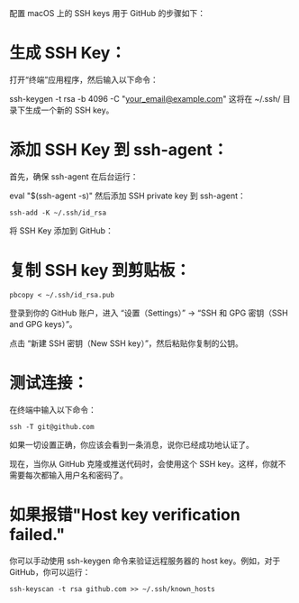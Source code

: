 
配置 macOS 上的 SSH keys 用于 GitHub 的步骤如下：

# 生成 SSH Key：

 打开“终端”应用程序，然后输入以下命令：

ssh-keygen -t rsa -b 4096 -C "your_email@example.com"
 这将在 ~/.ssh/ 目录下生成一个新的 SSH key。

# 添加 SSH Key 到 ssh-agent：

 首先，确保 ssh-agent 在后台运行：

eval "$(ssh-agent -s)"
 然后添加 SSH private key 到 ssh-agent：
```ssh-config
ssh-add -K ~/.ssh/id_rsa
```
将 SSH Key 添加到 GitHub：

# 复制 SSH key 到剪贴板：
```ssh-config
pbcopy < ~/.ssh/id_rsa.pub
```
登录到你的 GitHub 账户，进入 “设置（Settings）” -> “SSH 和 GPG 密钥（SSH and GPG keys）”。

点击 “新建 SSH 密钥（New SSH key）”，然后粘贴你复制的公钥。

# 测试连接：

 在终端中输入以下命令：

```ssh-config
ssh -T git@github.com
```
 如果一切设置正确，你应该会看到一条消息，说你已经成功地认证了。

现在，当你从 GitHub 克隆或推送代码时，会使用这个 SSH key。这样，你就不需要每次都输入用户名和密码了。


# 如果报错"Host key verification failed."
你可以手动使用 ssh-keygen 命令来验证远程服务器的 host key。例如，对于 GitHub，你可以运行：
```ssh-config
ssh-keyscan -t rsa github.com >> ~/.ssh/known_hosts
```